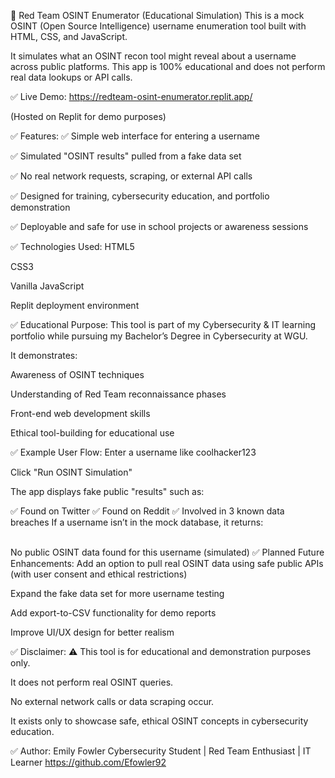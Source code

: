 🔎 Red Team OSINT Enumerator (Educational Simulation)
This is a mock OSINT (Open Source Intelligence) username enumeration tool built with HTML, CSS, and JavaScript.

It simulates what an OSINT recon tool might reveal about a username across public platforms.
This app is 100% educational and does not perform real data lookups or API calls.

✅ Live Demo:
https://redteam-osint-enumerator.replit.app/

(Hosted on Replit for demo purposes)

✅ Features:
✅ Simple web interface for entering a username

✅ Simulated "OSINT results" pulled from a fake data set

✅ No real network requests, scraping, or external API calls

✅ Designed for training, cybersecurity education, and portfolio demonstration

✅ Deployable and safe for use in school projects or awareness sessions

✅ Technologies Used:
HTML5

CSS3

Vanilla JavaScript

Replit deployment environment

✅ Educational Purpose:
This tool is part of my Cybersecurity & IT learning portfolio while pursuing my Bachelor’s Degree in Cybersecurity at WGU.

It demonstrates:

Awareness of OSINT techniques

Understanding of Red Team reconnaissance phases

Front-end web development skills

Ethical tool-building for educational use

✅ Example User Flow:
Enter a username like coolhacker123

Click "Run OSINT Simulation"

The app displays fake public "results" such as:


✅ Found on Twitter
✅ Found on Reddit
✅ Involved in 3 known data breaches
If a username isn’t in the mock database, it returns:

\
No public OSINT data found for this username (simulated)
✅ Planned Future Enhancements:
Add an option to pull real OSINT data using safe public APIs (with user consent and ethical restrictions)

Expand the fake data set for more username testing

Add export-to-CSV functionality for demo reports

Improve UI/UX design for better realism

✅ Disclaimer:
⚠️ This tool is for educational and demonstration purposes only.

It does not perform real OSINT queries.

No external network calls or data scraping occur.

It exists only to showcase safe, ethical OSINT concepts in cybersecurity education.

✅ Author:
Emily Fowler
Cybersecurity Student | Red Team Enthusiast | IT Learner
https://github.com/Efowler92

